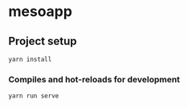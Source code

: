 # mesoapp

## Project setup
```
yarn install
```

### Compiles and hot-reloads for development
```
yarn run serve
```

